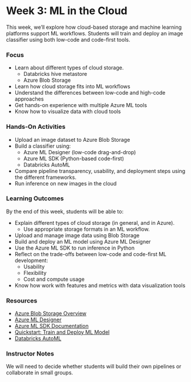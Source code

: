 # Week 3: ML in the Cloud
This week, we’ll explore how cloud-based storage and machine learning platforms support ML workflows. Students will train and deploy an image classifier using both low-code and code-first tools. 

### Focus
- Learn about different types of cloud storage.
    - Databricks hive metastore
    - Azure Blob Storage
- Learn how cloud storage fits into ML workflows
- Understand the differences between low-code and high-code approaches
- Get hands-on experience with multiple Azure ML tools
- Know how to visualize data with cloud tools

### Hands-On Activities
- Upload an image dataset to Azure Blob Storage
- Build a classifier using:
    - Azure ML Designer (low-code drag-and-drop)
    - Azure ML SDK (Python-based code-first)
    - Databricks AutoML
- Compare pipeline transparency, usability, and deployment steps using the different frameworks.
- Run inference on new images in the cloud

### Learning Outcomes
By the end of this week, students will be able to:

- Explain different types of cloud storage (in general, and in Azure).
    - Use appropriate storage formats in an ML workflow.  
- Upload and manage image data using Blob Storage
- Build and deploy an ML model using Azure ML Designer
- Use the Azure ML SDK to run inference in Python
- Reflect on the trade-offs between low-code and code-first ML development:
    - Usability
    - Flexibility
    - Cost and compute usage
- Know how work with features and metrics with data visualization tools

### Resources
- [Azure Blob Storage Overview](https://learn.microsoft.com/en-us/azure/storage/blobs/storage-blobs-introduction)
- [Azure ML Designer](https://learn.microsoft.com/en-us/azure/machine-learning/concept-designer)
- [Azure ML SDK Documentation](https://learn.microsoft.com/en-us/azure/machine-learning/concept-v2?view=azureml-api-2)
- [Quickstart: Train and Deploy ML Model](https://learn.microsoft.com/en-us/azure/machine-learning/quickstart-create-resources)
- [Databricks AutoML](https://www.databricks.com/product/automl)

### Instructor Notes
We will need to decide whether students will build their own pipelines or collaborate in small groups. 


